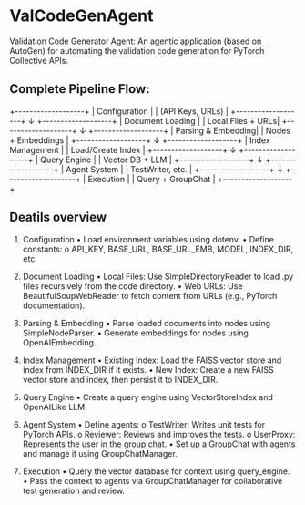 # ValCodeGenAgent

Validation Code Generator Agent: An agentic application (based on AutoGen) for automating the validation code generation for PyTorch Collective APIs.

## Complete Pipeline Flow:
+-------------------+
|   Configuration   |
|  (API Keys, URLs) |
+-------------------+
          ↓
+-------------------+
| Document Loading  |
| Local Files + URLs|
+-------------------+
          ↓
+-------------------+
| Parsing & Embedding|
| Nodes + Embeddings |
+-------------------+
          ↓
+-------------------+
| Index Management  |
| Load/Create Index |
+-------------------+
          ↓
+-------------------+
|  Query Engine     |
| Vector DB + LLM   |
+-------------------+
          ↓
+-------------------+
|   Agent System    |
| TestWriter, etc.  |
+-------------------+
          ↓
+-------------------+
|    Execution      |
| Query + GroupChat |
+-------------------+

## Deatils overview
1. Configuration
    •	Load environment variables using dotenv.
    •	Define constants:
        o	API_KEY, BASE_URL, BASE_URL_EMB, MODEL, INDEX_DIR, etc.

2. Document Loading
    •	Local Files: Use SimpleDirectoryReader to load .py files recursively from the code directory.
    •	Web URLs: Use BeautifulSoupWebReader to fetch content from URLs (e.g., PyTorch documentation).

3. Parsing & Embedding
    •	Parse loaded documents into nodes using SimpleNodeParser.
    •	Generate embeddings for nodes using OpenAIEmbedding.

4. Index Management
    •	Existing Index: Load the FAISS vector store and index from INDEX_DIR if it exists.
    •	New Index: Create a new FAISS vector store and index, then persist it to INDEX_DIR.

5. Query Engine
    •	Create a query engine using VectorStoreIndex and OpenAILike LLM.

6. Agent System
    •	Define agents:
        o	TestWriter: Writes unit tests for PyTorch APIs.
        o	Reviewer: Reviews and improves the tests.
        o	UserProxy: Represents the user in the group chat.
    •	Set up a GroupChat with agents and manage it using GroupChatManager.

7. Execution
    •	Query the vector database for context using query_engine.
    •	Pass the context to agents via GroupChatManager for collaborative test generation and review.

